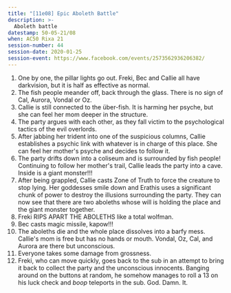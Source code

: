 ```yaml
---
title: "[11e08] Epic Aboleth Battle"
description: >-
  Aboleth battle
datestamp: 50-05-21/08
when: AC50 Rixa 21
session-number: 44
session-date: 2020-01-25
session-event: https://www.facebook.com/events/2573562936206382/
---
```


1. One by one, the pillar lights go out. Freki, Bec and Callie all have darkvision, but it is half as effective as normal.
2. The fish people meander off, back through the glass. There is no sign of Cal, Aurora, Vondal or Oz.
3. Callie is still connected to the über-fish. It is harming her psyche, but she can feel her mom deeper in the structure.
4. The party argues with each other, as they fall victim to the psychological tactics of the evil overlords.
5. After jabbing her trident into one of the suspicious columns, Callie establishes a psychic link with whatever is in charge of this place. She can feel her mother's psyche and decides to follow it.
6. The party drifts down into a coliseum and is surrounded by fish people! Continuing to follow her mother's trail, Callie leads the party into a cave. Inside is a giant monster!!!
7. After being grappled, Callie casts Zone of Truth to force the creature to stop lying. Her goddesses smile down and Erathis uses a significant chunk of power to destroy the illusions surrounding the party. They can now see that there are two aboleths whose will is holding the place and the giant monster together.
8. Freki RIPS APART THE ABOLETHS like a total wolfman.
9. Bec casts magic missile, kapow!!!
10. The aboleths die and the whole place dissolves into a barfy mess. Callie's mom is free but has no hands or mouth. Vondal, Oz, Cal, and Aurora are there but unconscious.
11. Everyone takes some damage from grossness.
12. Freki, who can move quickly, goes back to the sub in an attempt to bring it back to collect the party and the unconscious innocents. Banging around on the buttons at random, he somehow manages to roll a 13 on his luck check and *boop* teleports in the sub. God. Damn. It.
